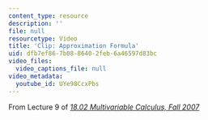 ```yaml
---
content_type: resource
description: ''
file: null
resourcetype: Video
title: 'Clip: Approximation Formula'
uid: dfb7ef86-7b08-8640-2feb-6a46597d83bc
video_files:
  video_captions_file: null
video_metadata:
  youtube_id: UYe98CcxPbs
---
```


From Lecture 9 of [_18.02 Multivariable Calculus, Fall 2007_](/courses/18-02-multivariable-calculus-fall-2007/pages/video-lectures)